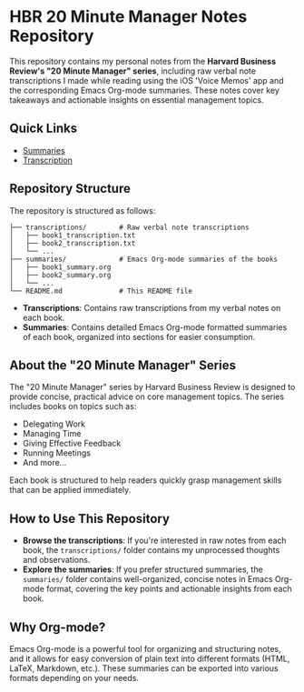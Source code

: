 # HBR 20 Minute Manager Notes Repository

This repository contains my personal notes from the **Harvard Business Review's "20 Minute Manager" series**, including raw verbal note transcriptions I made while reading using the iOS 'Voice Memos' app and the corresponding Emacs Org-mode summaries. These notes cover key takeaways and actionable insights on essential management topics.

## Quick Links

- [Summaries](./summaries)
- [Transcription](./transcriptions)

## Repository Structure

The repository is structured as follows:

```
├── transcriptions/        # Raw verbal note transcriptions
│   ├── book1_transcription.txt
│   ├── book2_transcription.txt
│   └── ...
├── summaries/             # Emacs Org-mode summaries of the books
│   ├── book1_summary.org
│   ├── book2_summary.org
│   └── ...
└── README.md              # This README file
```

- **Transcriptions**: Contains raw transcriptions from my verbal notes on each book.
- **Summaries**: Contains detailed Emacs Org-mode formatted summaries of each book, organized into sections for easier consumption.

## About the "20 Minute Manager" Series

The "20 Minute Manager" series by Harvard Business Review is designed to provide concise, practical advice on core management topics. The series includes books on topics such as:

- Delegating Work
- Managing Time
- Giving Effective Feedback
- Running Meetings
- And more...

Each book is structured to help readers quickly grasp management skills that can be applied immediately.

## How to Use This Repository

- **Browse the transcriptions**: If you're interested in raw notes from each book, the `transcriptions/` folder contains my unprocessed thoughts and observations.
- **Explore the summaries**: If you prefer structured summaries, the `summaries/` folder contains well-organized, concise notes in Emacs Org-mode format, covering the key points and actionable insights from each book.

## Why Org-mode?

Emacs Org-mode is a powerful tool for organizing and structuring notes, and it allows for easy conversion of plain text into different formats (HTML, LaTeX, Markdown, etc.). These summaries can be exported into various formats depending on your needs.
